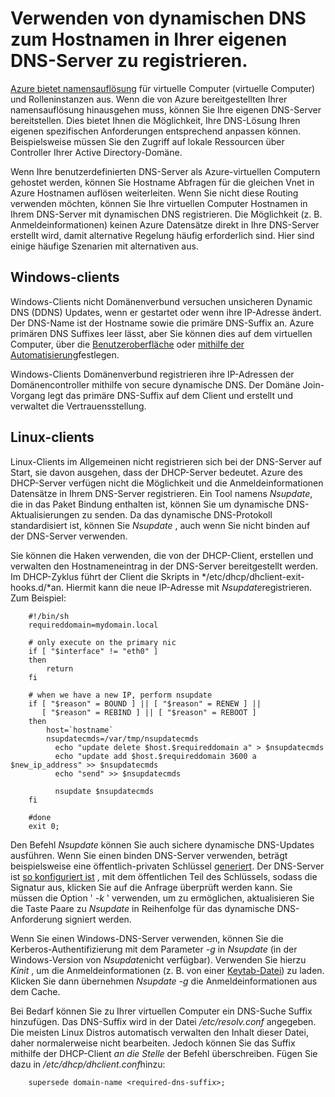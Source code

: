 <properties
   pageTitle="Verwenden von dynamischen DNS zum Registrieren Hostnamen"
   description="Diese Seite bietet Details zum Einrichten von dynamischen DNS Hostnamen in Ihre eigenen DNS-Server zu registrieren."
   services="dns"
   documentationCenter="na"
   authors="GarethBradshawMSFT"
   manager="carmonm"
   editor="" />
<tags
   ms.service="dns"
   ms.devlang="na"
   ms.topic="article"
   ms.tgt_pltfrm="na"
   ms.workload="infrastructure-services"
   ms.date="08/31/2016"
   ms.author="sewhee" />

# <a name="using-dynamic-dns-to-register-hostnames-in-your-own-dns-server"></a>Verwenden von dynamischen DNS zum Hostnamen in Ihrer eigenen DNS-Server zu registrieren.

[Azure bietet namensauflösung](virtual-networks-name-resolution-for-vms-and-role-instances.md) für virtuelle Computer (virtuelle Computer) und Rolleninstanzen aus. Wenn die von Azure bereitgestellten Ihrer namensauflösung hinausgehen muss, können Sie Ihre eigenen DNS-Server bereitstellen. Dies bietet Ihnen die Möglichkeit, Ihre DNS-Lösung Ihren eigenen spezifischen Anforderungen entsprechend anpassen können. Beispielsweise müssen Sie den Zugriff auf lokale Ressourcen über Controller Ihrer Active Directory-Domäne.

Wenn Ihre benutzerdefinierten DNS-Server als Azure-virtuellen Computern gehostet werden, können Sie Hostname Abfragen für die gleichen Vnet in Azure Hostnamen auflösen weiterleiten. Wenn Sie nicht diese Routing verwenden möchten, können Sie Ihre virtuellen Computer Hostnamen in Ihrem DNS-Server mit dynamischen DNS registrieren.  Die Möglichkeit (z. B. Anmeldeinformationen) keinen Azure Datensätze direkt in Ihre DNS-Server erstellt wird, damit alternative Regelung häufig erforderlich sind. Hier sind einige häufige Szenarien mit alternativen aus.

## <a name="windows-clients"></a>Windows-clients

Windows-Clients nicht Domänenverbund versuchen unsicheren Dynamic DNS (DDNS) Updates, wenn er gestartet oder wenn ihre IP-Adresse ändert. Der DNS-Name ist der Hostname sowie die primäre DNS-Suffix an. Azure primären DNS Suffixes leer lässt, aber Sie können dies auf dem virtuellen Computer, über die [Benutzeroberfläche](https://technet.microsoft.com/library/cc794784.aspx) oder [mithilfe der Automatisierung](https://social.technet.microsoft.com/forums/windowsserver/3720415a-6a9a-4bca-aa2a-6df58a1a47d7/change-primary-dns-suffix)festlegen.

Windows-Clients Domänenverbund registrieren ihre IP-Adressen der Domänencontroller mithilfe von secure dynamische DNS. Der Domäne Join-Vorgang legt das primäre DNS-Suffix auf dem Client und erstellt und verwaltet die Vertrauensstellung.

## <a name="linux-clients"></a>Linux-clients

Linux-Clients im Allgemeinen nicht registrieren sich bei der DNS-Server auf Start, sie davon ausgehen, dass der DHCP-Server bedeutet. Azure des DHCP-Server verfügen nicht die Möglichkeit und die Anmeldeinformationen Datensätze in Ihrem DNS-Server registrieren.  Ein Tool namens *Nsupdate*, die in das Paket Bindung enthalten ist, können Sie um dynamische DNS-Aktualisierungen zu senden. Da das dynamische DNS-Protokoll standardisiert ist, können Sie *Nsupdate* , auch wenn Sie nicht binden auf der DNS-Server verwenden.

Sie können die Haken verwenden, die von der DHCP-Client, erstellen und verwalten den Hostnameneintrag in der DNS-Server bereitgestellt werden. Im DHCP-Zyklus führt der Client die Skripts in */etc/dhcp/dhclient-exit-hooks.d/*an. Hiermit kann die neue IP-Adresse mit *Nsupdate*registrieren. Zum Beispiel:

        #!/bin/sh
        requireddomain=mydomain.local

        # only execute on the primary nic
        if [ "$interface" != "eth0" ]
        then
            return
        fi

        # when we have a new IP, perform nsupdate
        if [ "$reason" = BOUND ] || [ "$reason" = RENEW ] ||
           [ "$reason" = REBIND ] || [ "$reason" = REBOOT ]
        then
            host=`hostname`
            nsupdatecmds=/var/tmp/nsupdatecmds
              echo "update delete $host.$requireddomain a" > $nsupdatecmds
              echo "update add $host.$requireddomain 3600 a $new_ip_address" >> $nsupdatecmds
              echo "send" >> $nsupdatecmds

              nsupdate $nsupdatecmds
        fi

        #done
        exit 0;

Den Befehl *Nsupdate* können Sie auch sichere dynamische DNS-Updates ausführen. Wenn Sie einen binden DNS-Server verwenden, beträgt beispielsweise eine öffentlich-privaten Schlüssel [generiert](http://linux.yyz.us/nsupdate/).  Der DNS-Server ist [so konfiguriert ist](http://linux.yyz.us/dns/ddns-server.html) , mit dem öffentlichen Teil des Schlüssels, sodass die Signatur aus, klicken Sie auf die Anfrage überprüft werden kann. Sie müssen die Option ' *-k* ' verwenden, um zu ermöglichen, aktualisieren Sie die Taste Paare zu *Nsupdate* in Reihenfolge für das dynamische DNS-Anforderung signiert werden.

Wenn Sie einen Windows-DNS-Server verwenden, können Sie die Kerberos-Authentifizierung mit dem Parameter *-g* in *Nsupdate* (in der Windows-Version von *Nsupdate*nicht verfügbar). Verwenden Sie hierzu *Kinit* , um die Anmeldeinformationen (z. B. von einer [Keytab-Datei](http://www.itadmintools.com/2011/07/creating-kerberos-keytab-files.html)) zu laden. Klicken Sie dann übernehmen *Nsupdate -g* die Anmeldeinformationen aus dem Cache.

Bei Bedarf können Sie zu Ihrer virtuellen Computer ein DNS-Suche Suffix hinzufügen. Das DNS-Suffix wird in der Datei */etc/resolv.conf* angegeben. Die meisten Linux Distros automatisch verwalten den Inhalt dieser Datei, daher normalerweise nicht bearbeiten. Jedoch können Sie das Suffix mithilfe der DHCP-Client *an die Stelle* der Befehl überschreiben. Fügen Sie dazu in */etc/dhcp/dhclient.conf*hinzu:

        supersede domain-name <required-dns-suffix>;

